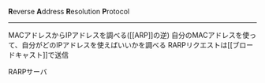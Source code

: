  **R**everse **A**ddress **R**esolution **P**rotocol
 
---
 
 MACアドレスからIPアドレスを調べる([[ARP]]の逆)
 自分のMACアドレスを使って、自分がどのIPアドレスを使えばいいかを調べる
 RARPリクエストは[[ブロードキャスト]]で送信
 
 RARPサーバ
